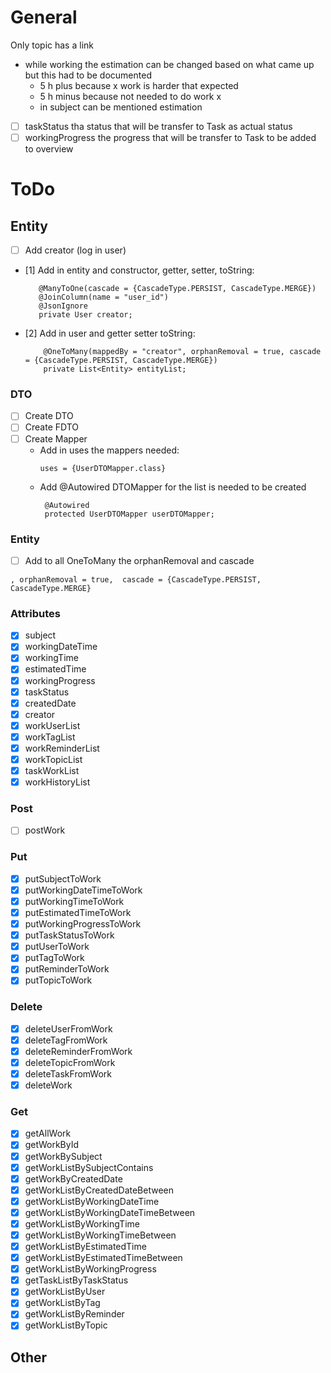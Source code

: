 # General

Only topic has a link

- while working the estimation can be changed based on what came up but this had to be documented
    - 5 h plus because x work is harder that expected
    - 5 h minus because not needed to do work x
    - in subject can be mentioned estimation
- [ ] taskStatus tha status that will be transfer to Task as actual status
- [ ] workingProgress the progress that will be transfer to Task to be added to overview

# ToDo

## Entity

- [ ] Add creator (log in user)
- [1] Add in entity and constructor, getter, setter, toString:
   ```
      @ManyToOne(cascade = {CascadeType.PERSIST, CascadeType.MERGE})
      @JoinColumn(name = "user_id")
      @JsonIgnore
      private User creator;
  ```
- [2] Add in user and getter setter toString:
  ```
      @OneToMany(mappedBy = "creator", orphanRemoval = true, cascade = {CascadeType.PERSIST, CascadeType.MERGE})
      private List<Entity> entityList;
  ```

### DTO

- [ ] Create DTO
- [ ] Create FDTO
- [ ] Create Mapper
    - Add in uses the mappers needed:
      ```
      uses = {UserDTOMapper.class}
      ```
    - Add @Autowired DTOMapper for the list is needed to be created
      ```
       @Autowired
       protected UserDTOMapper userDTOMapper;
      ```

### Entity

- [ ] Add to all OneToMany the orphanRemoval and cascade

```
, orphanRemoval = true,  cascade = {CascadeType.PERSIST, CascadeType.MERGE}
```

### Attributes

- [x] subject
- [x] workingDateTime
- [x] workingTime
- [x] estimatedTime
- [x] workingProgress
- [x] taskStatus
- [x] createdDate
- [x] creator
- [x] workUserList
- [x] workTagList
- [x] workReminderList
- [x] workTopicList
- [x] taskWorkList
- [x] workHistoryList

### Post

- [ ] postWork

### Put

- [x] putSubjectToWork
- [x] putWorkingDateTimeToWork
- [x] putWorkingTimeToWork
- [x] putEstimatedTimeToWork
- [x] putWorkingProgressToWork
- [x] putTaskStatusToWork
- [x] putUserToWork
- [x] putTagToWork
- [x] putReminderToWork
- [x] putTopicToWork

### Delete

- [x]  deleteUserFromWork
- [x]  deleteTagFromWork
- [x]  deleteReminderFromWork
- [x]  deleteTopicFromWork
- [x]  deleteTaskFromWork
- [x]  deleteWork

### Get

- [x]  getAllWork
- [x]  getWorkById
- [x]  getWorkBySubject
- [x]  getWorkListBySubjectContains
- [x]  getWorkByCreatedDate
- [x]  getWorkListByCreatedDateBetween
- [x]  getWorkListByWorkingDateTime
- [x]  getWorkListByWorkingDateTimeBetween
- [x]  getWorkListByWorkingTime
- [x]  getWorkListByWorkingTimeBetween
- [x]  getWorkListByEstimatedTime
- [x]  getWorkListByEstimatedTimeBetween
- [x]  getWorkListByWorkingProgress
- [x]  getTaskListByTaskStatus
- [x]  getWorkListByUser
- [x]  getWorkListByTag
- [x]  getWorkListByReminder
- [x]  getWorkListByTopic

## Other
